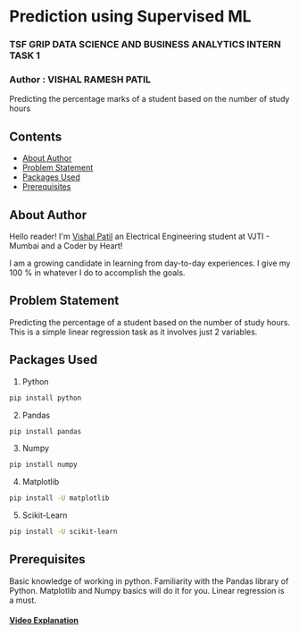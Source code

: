 # Prediction using Supervised ML


### TSF GRIP DATA SCIENCE AND BUSINESS ANALYTICS INTERN TASK 1

### Author : VISHAL RAMESH PATIL

Predicting the percentage marks of a student based on the number of study hours

## Contents
- [About Author](#about-author)
- [Problem Statement](#problem-statement)
- [Packages Used](#packages-used)
- [Prerequisites](#prerequisites)

## About Author
Hello reader! I'm [Vishal Patil](https://www.linkedin.com/in/vishal-patil-075b391a4) an Electrical Engineering student at VJTI - Mumbai and a Coder by Heart!

I am a growing candidate in learning from day-to-day experiences. I give my 100 % in whatever I do to accomplish the goals.


## Problem Statement
Predicting the percentage of a student based on the number of study hours.
This is a simple linear regression task as it involves just 2 variables.

## Packages Used
1. Python

```bash
pip install python
```

2. Pandas

```bash
pip install pandas
```

3. Numpy

```bash
pip install numpy
```

4. Matplotlib

```bash
pip install -U matplotlib
```

5. Scikit-Learn

```bash
pip install -U scikit-learn
```


## Prerequisites
Basic knowledge of working in python. Familiarity with the Pandas library of Python. Matplotlib and Numpy basics will do it for you. Linear regression is a must.

#### [Video Explanation](#prerequisites)

